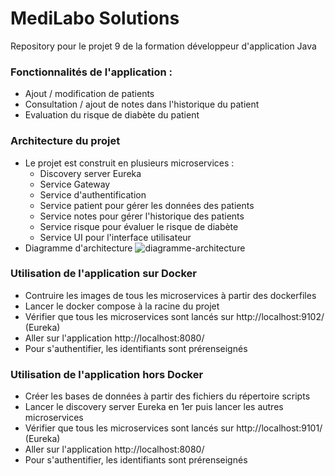 # MediLabo Solutions
Repository pour le projet 9 de la formation développeur d'application Java

### Fonctionnalités de l'application :
- Ajout / modification de patients
- Consultation / ajout de notes dans l'historique du patient
- Evaluation du risque de diabète du patient

### Architecture du projet
- Le projet est construit en plusieurs microservices :
  - Discovery server Eureka
  - Service Gateway
  - Service d'authentification
  - Service patient pour gérer les données des patients
  - Service notes pour gérer l'historique des patients
  - Service risque pour évaluer le risque de diabète
  - Service UI pour l'interface utilisateur
- Diagramme d'architecture
![diagramme-architecture](https://github.com/git-mg-dev/galvan-marc-projet-9-java/assets/144458198/6e62e9e5-b90f-4a57-98ca-93c102952c16)

### Utilisation de l'application sur Docker
- Contruire les images de tous les microservices à partir des dockerfiles
- Lancer le docker compose à la racine du projet
- Vérifier que tous les microservices sont lancés sur http://localhost:9102/ (Eureka)
- Aller sur l'application http://localhost:8080/
- Pour s'authentifier, les identifiants sont prérenseignés

### Utilisation de l'application hors Docker
- Créer les bases de données à partir des fichiers du répertoire scripts
- Lancer le discovery server Eureka en 1er puis lancer les autres microservices
- Vérifier que tous les microservices sont lancés sur http://localhost:9101/ (Eureka)
- Aller sur l'application http://localhost:8080/
- Pour s'authentifier, les identifiants sont prérenseignés
